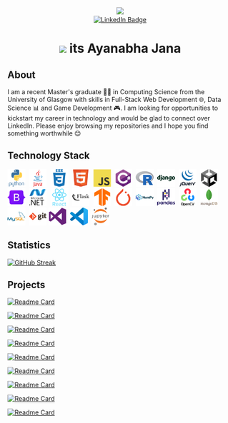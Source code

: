 
<div id="header" align="center">
  <img src="https://media.giphy.com/media/uB86ZyWQsnFSGYe2sA/giphy.gif" width="100"/>
</div>

<div id="badges" align="center">
  <a href="https://www.linkedin.com/in/ayanabha-jana-b844b1169/"><img src="https://img.shields.io/badge/LinkedIn-blue?style=for-the-badge&logo=linkedin&logoColor=white" alt="LinkedIn Badge"/></a>
</div>

<h1 align="center">
  <img src="https://media.giphy.com/media/EK24OWrJSy1GkkNu0y/giphy.gif" width="50px"/>
  its Ayanabha Jana
</h1>

## About
I am a recent Master's graduate 👨‍🎓 in Computing Science from the University of Glasgow with skills in Full-Stack Web Development 🌐, Data Science 📊 and Game Development 🎮. I am looking for opportunities to kickstart my career in technology and would be glad to connect over LinkedIn. Please enjoy browsing my repositories and I hope you find something worthwhile 😊

## Technology Stack
<div>
  <img src="https://github.com/devicons/devicon/blob/master/icons/python/python-original-wordmark.svg" title="Python" alt="Python" width="40" height="40"/>&nbsp;
  <img src="https://github.com/devicons/devicon/blob/master/icons/java/java-original-wordmark.svg" title="Java" alt="Java" width="40" height="40"/>&nbsp;
  <img src="https://github.com/devicons/devicon/blob/master/icons/css3/css3-plain-wordmark.svg"  title="CSS3" alt="CSS" width="40" height="40"/>&nbsp;
  <img src="https://github.com/devicons/devicon/blob/master/icons/html5/html5-original.svg" title="HTML5" alt="HTML" width="40" height="40"/>&nbsp;
  <img src="https://github.com/devicons/devicon/blob/master/icons/javascript/javascript-original.svg" title="JavaScript" alt="JavaScript" width="40" height="40"/>&nbsp;
  <img src="https://github.com/devicons/devicon/blob/master/icons/csharp/csharp-original.svg" title="C#" alt="C#" width="40" height="40"/>&nbsp;
  <img src="https://github.com/devicons/devicon/blob/master/icons/r/r-original.svg" title="R" alt="R" width="40" height="40"/>&nbsp;
  <img src="https://github.com/devicons/devicon/blob/master/icons/django/django-plain-wordmark.svg" title="Django" alt="Django" width="40" height="40"/>&nbsp;
  <img src="https://github.com/devicons/devicon/blob/master/icons/jquery/jquery-original-wordmark.svg" title="jQuery" alt="jQuery" width="40" height="40"/>&nbsp;
  <img src="https://github.com/devicons/devicon/blob/master/icons/unity/unity-original.svg" title="Unity" alt="Unity" width="40" height="40"/>&nbsp;
  <img src="https://github.com/devicons/devicon/blob/master/icons/bootstrap/bootstrap-original.svg" title="Bootstrap" alt="Bootstrap" width="40" height="40"/>&nbsp;
  <img src="https://github.com/devicons/devicon/blob/master/icons/dot-net/dot-net-original-wordmark.svg" title=".NET" alt=".NET" width="40" height="40"/>&nbsp;
  <img src="https://github.com/devicons/devicon/blob/master/icons/react/react-original-wordmark.svg" title="React" alt="React" width="40" height="40"/>&nbsp;
  <img src="https://github.com/devicons/devicon/blob/master/icons/flask/flask-original-wordmark.svg" title="Flask" alt="Flask" width="40" height="40"/>&nbsp;
  <img src="https://github.com/devicons/devicon/blob/master/icons/tensorflow/tensorflow-original.svg" title="Tensorflow" alt="Tensorflow" width="40" height="40"/>&nbsp;
  <img src="https://github.com/devicons/devicon/blob/master/icons/pytorch/pytorch-original.svg" title="Pytorch" alt="Pytorch" width="40" height="40"/>&nbsp;
  <img src="https://github.com/devicons/devicon/blob/master/icons/numpy/numpy-original-wordmark.svg" title="Numpy" alt="Numpy" width="40" height="40"/>&nbsp;
  <img src="https://github.com/devicons/devicon/blob/master/icons/pandas/pandas-original-wordmark.svg" title="Pandas" alt="Pandas" width="40" height="40"/>&nbsp;
  <img src="https://github.com/devicons/devicon/blob/master/icons/opencv/opencv-original-wordmark.svg" title="OpenCV" alt="OpenCV" width="40" height="40"/>&nbsp;
  <img src="https://github.com/devicons/devicon/blob/master/icons/mongodb/mongodb-original-wordmark.svg" title="MongoDB" alt="MongoDB" width="40" height="40"/>&nbsp;
  <img src="https://github.com/devicons/devicon/blob/master/icons/mysql/mysql-original-wordmark.svg" title="MySQL"  alt="MySQL" width="40" height="40"/>&nbsp;
  <img src="https://github.com/devicons/devicon/blob/master/icons/git/git-original-wordmark.svg" title="Git" **alt="Git" width="40" height="40"/>
  <img src="https://github.com/devicons/devicon/blob/master/icons/visualstudio/visualstudio-plain.svg" title="Visual Studio" alt="Visual Studio" width="40" height="40"/>&nbsp;
  <img src="https://github.com/devicons/devicon/blob/master/icons/vscode/vscode-original.svg" title="VS Code" alt="VS Code" width="40" height="40"/>&nbsp;
  <img src="https://github.com/devicons/devicon/blob/master/icons/jupyter/jupyter-original-wordmark.svg" title="Jupyter" alt="Jupyter" width="40" height="40"/>&nbsp;
</div>

## Statistics
[![GitHub Streak](http://github-readme-streak-stats.herokuapp.com?user=Ayanabha123456&theme=dark&background=000000)](https://git.io/streak-stats)


## Projects
<div>
  
[![Readme Card](https://github-readme-stats.vercel.app/api/pin/?username=Ayanabha123456&repo=TraversAppetite)](https://github.com/Ayanabha123456/TraversAppetite) &nbsp;

[![Readme Card](https://github-readme-stats.vercel.app/api/pin/?username=Ayanabha123456&repo=Musicial)](https://github.com/Ayanabha123456/Musicial)

[![Readme Card](https://github-readme-stats.vercel.app/api/pin/?username=Ayanabha123456&repo=Parallel-DPH-Scorer)](https://github.com/Ayanabha123456/Parallel-DPH-Scorer)

[![Readme Card](https://github-readme-stats.vercel.app/api/pin/?username=Ayanabha123456&repo=GoVelo)](https://github.com/Ayanabha123456/GoVelo)

[![Readme Card](https://github-readme-stats.vercel.app/api/pin/?username=Ayanabha123456&repo=CellsAtWork)](https://github.com/Ayanabha123456/CellsAtWork)

[![Readme Card](https://github-readme-stats.vercel.app/api/pin/?username=Ayanabha123456&repo=Sentimental)](https://github.com/Ayanabha123456/Sentimental)

[![Readme Card](https://github-readme-stats.vercel.app/api/pin/?username=Ayanabha123456&repo=A-Play-With-Gestures)](https://github.com/Ayanabha123456/A-Play-With-Gestures)

[![Readme Card](https://github-readme-stats.vercel.app/api/pin/?username=yashtazor&repo=Blueronic)](https://github.com/yashtazor/Blueronic)

[![Readme Card](https://github-readme-stats.vercel.app/api/pin/?username=yashtazor&repo=Deuphoria)](https://github.com/yashtazor/Deuphoria)
</div>
